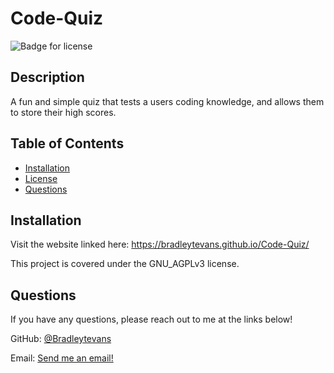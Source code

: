 # Code-Quiz

![Badge for license](https://img.shields.io/badge/license-GNU_AGPLv3-blue)

## Description
A fun and simple quiz that tests a users coding knowledge, and allows them to store their high scores.

## Table of Contents
* [Installation](#installation)
* [License](#license)
* [Questions](#questions)

## Installation
Visit the website linked here: https://bradleytevans.github.io/Code-Quiz/


This project is covered under the GNU_AGPLv3 license.


## Questions 
If you have any questions, please reach out to me at the links below!

GitHub: [@Bradleytevans](https://github.com/Bradleytevans)
  
Email: [Send me an email!](mailto:Bradleyt.evans@gmail.com)
